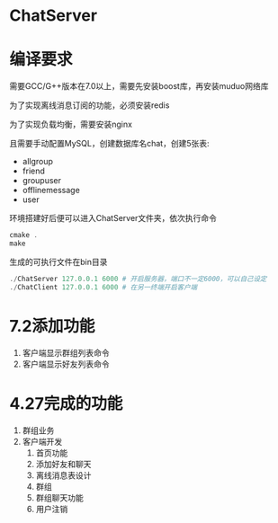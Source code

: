 # ChatServer

# 编译要求

需要GCC/G++版本在7.0以上，需要先安装boost库，再安装muduo网络库

为了实现离线消息订阅的功能，必须安装redis

为了实现负载均衡，需要安装nginx

且需要手动配置MySQL，创建数据库名chat，创建5张表: 

*   allgroup
*   friend
*   groupuser
*   offlinemessage
*   user

环境搭建好后便可以进入ChatServer文件夹，依次执行命令

```powershell
cmake .
make
```

生成的可执行文件在bin目录

```powershell
./ChatServer 127.0.0.1 6000 # 开启服务器，端口不一定6000，可以自己设定
./ChatClient 127.0.0.1 6000 # 在另一终端开启客户端
```

# 7.2添加功能

1.   客户端显示群组列表命令
2.   客户端显示好友列表命令

# 4.27完成的功能

1. 群组业务
2. 客户端开发
   1. 首页功能
   2. 添加好友和聊天
   3. 离线消息表设计
   4. 群组
   5. 群组聊天功能
   6. 用户注销

